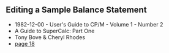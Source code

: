 ## Editing a Sample Balance Statement

- 1982-12-00 - User's Guide to CP/M - Volume 1 - Number 2
- A Guide to SuperCalc: Part One
- Tony Bove & Cheryl Rhodes
- [page 18](https://archive.org/details/users-guide-to-cpm-systems-and-software-issue-2/page/18/mode/2up?q=visicalc&view=theater)
